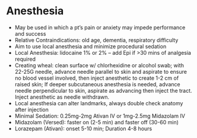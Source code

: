 # Anesthesia
 
-   May be used in which a pt’s pain or anxiety may impede performance
    and success
-   Relative Contraindications: old age, dementia, respiratory
    difficulty
-   Aim to use local anesthesia and minimize procedural sedation
-   Local Anesthesia: lidocaine 1% or 2% – add Epi if >30 mins of
    analgesia required
-   Creating wheal: clean surface w/ chlorhexidine or alcohol swab; with
    22-25G needle, advance needle parallel to skin and aspirate to
    ensure no blood vessel involved, then inject anesthetic to create
    1-2 cm of raised skin; If deeper subcutaneous anesthesia is needed,
    advance needle perpendicular to skin, aspirate as advancing then
    inject the tract. Inject anesthetic as needle withdrawn.
-   Local anesthesia can alter landmarks, always double check anatomy
    after injection
-   Minimal Sedation: 0.25mg-2mg Ativan IV or 1mg-2.5mg Midazolam IV
-   Midazolam (Versed): faster on (2-5 min) and faster off (30-60 min)
-   Lorazepam (Ativan): onset 5-10 min; Duration 4-8 hours
